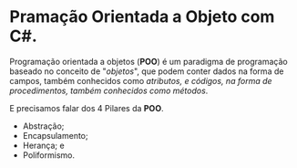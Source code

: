 # Pramação Orientada a Objeto com C#.

Programação orientada a objetos (**POO**) é um paradigma de programação baseado no conceito de "*objetos*", que podem conter dados na forma de campos, também conhecidos como *atributos, e códigos, na forma de procedimentos, também conhecidos como métodos*.

E precisamos falar dos 4 Pilares da **POO**. 
- Abstração;
- Encapsulamento;
- Herança; e
- Poliformismo. 

